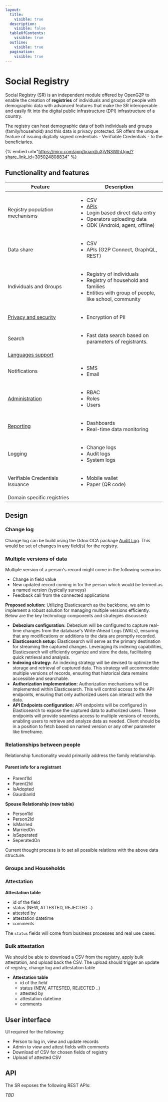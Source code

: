 ```yaml
---
layout:
  title:
    visible: true
  description:
    visible: false
  tableOfContents:
    visible: true
  outline:
    visible: true
  pagination:
    visible: true
---
```


# Social Registry

Social Registry (SR) is an independent module offered by OpenG2P to enable the creation of **registries** of individuals and groups of people with demographic data with advanced features that make the SR interoperable and easily fit into the digital public infrastructure (DPI) infrastructure of a country.&#x20;

The registry can host demographic data of both individuals and groups (family/household) and this data is privacy protected.  SR offers the unique feature of issuing digitally signed credentials - Verifiable Credentials - to the beneficiaries.

{% embed url="https://miro.com/app/board/uXjVN3lWhUg=/?share_link_id=305024808834" %}

## Functionality and features

<table><thead><tr><th width="268">Feature</th><th width="348">Description </th></tr></thead><tbody><tr><td>Registry population mechanisms  </td><td><ul><li>CSV</li><li><a href="functionality/api/">APIs</a></li><li>Login based direct data entry</li><li>Operators uploading data</li><li>ODK (Android, agent, offline)</li></ul></td></tr><tr><td>Data share</td><td><ul><li>CSV</li><li>APIs (G2P Connect, GraphQL, REST)</li></ul></td></tr><tr><td>Individuals and Groups</td><td><ul><li>Registry of individuals</li><li>Registry of household and families</li><li>Entities with group of people, like school, community</li></ul></td></tr><tr><td><a href="privacy-and-security.md">Privacy and security</a></td><td><ul><li>Encryption of PII</li></ul></td></tr><tr><td>Search</td><td><ul><li>Fast data search based on parameters of registrants.</li></ul></td></tr><tr><td><a href="functionality/languages-support.md">Languages support</a></td><td></td></tr><tr><td>Notifications</td><td><ul><li>SMS</li><li>Email</li></ul></td></tr><tr><td><a href="functionality/administration.md">Administration</a></td><td><ul><li>RBAC</li><li>Roles</li><li>Users</li></ul></td></tr><tr><td><a href="monitoring-and-reporting/">Reporting</a></td><td><ul><li>Dashboards</li><li>Real-time data monitoring</li></ul></td></tr><tr><td>Logging</td><td><ul><li>Change logs</li><li>Audit logs</li><li>System logs</li></ul></td></tr><tr><td>Verifiable Credentials Issuance</td><td><ul><li>Mobile wallet</li><li>Paper (QR code)</li></ul></td></tr><tr><td>Domain specific registries </td><td></td></tr></tbody></table>

## Design

### Change log

Change log can be build using the Odoo OCA package [Audit Log](https://github.com/OCA/server-tools/tree/16.0/auditlog). This would be set of changes in any field(s) for the registry.

### Multiple versions of data

Multiple version of a person's record might come in the following scenarios

* Change in field value
* New updated record coming in for the person which would be termed as a named version (typically surveys)
* Feedback call from the connected applications

**Proposed solution:** Utilizing Elasticsearch as the backbone, we aim to implement a robust solution for managing multiple versions efficiently. Below are the key technology components and strategies discussed:

* **Debezium configuration:** Debezium will be configured to capture real-time changes from the database's Write-Ahead Logs (WALs), ensuring that any modifications or additions to the data are promptly recorded.
* **Elasticsearch setup:** Elasticsearch will serve as the primary destination for streaming the captured changes. Leveraging its indexing capabilities, Elasticsearch will efficiently organize and store the data, facilitating quick retrieval and analysis.
* **Indexing strategy:** An indexing strategy will be devised to optimize the storage and retrieval of captured data. This strategy will accommodate multiple versions of records, ensuring that historical data remains accessible and searchable.
* **Authorization implementation:** Authorization mechanisms will be implemented within Elasticsearch. This will control access to the API endpoints, ensuring that only authorized users can interact with the data.&#x20;
* **API Endpoints configuration:** API endpoints will be configured in Elasticsearch to expose the captured data to authorized users. These endpoints will provide seamless access to multiple versions of records, enabling users to retrieve and analyze data as needed. Client should be in a position to fetch based on named version or any other parameter like timeframe.

### Relationships between people

Relationship functionality would primarily address the family relationship.

#### Parent info for a registrant

* Parent1Id
* Parent2Id
* IsAdopted
* GaurdianId

**Spouse Relationship (new table)**

* Person1Id
* Person2Id
* IsMarried
* MarriedOn
* IsSeperated
* SeperatedOn

Current thought process is to set all possible relations with the above data structure.

### Groups and Households

### Attestation

**Attestation table**

* id of the field
* status (NEW, ATTESTED, REJECTED ..)
* attested by
* attestation datetime
* comments

The `status` fields will come from business processes and real use cases.

### Bulk attestation

We should be able to download a CSV from the registry, apply bulk attestation, and upload back the CSV. The upload should trigger an update of registry, change log and attestation table

* **Attestation table**
  * id of the field
  * status (NEW, ATTESTED, REJECTED ..)
  * attested by
  * attestation datetime
  * comments

## User interface

UI required for the following:

* Person to log in, view and update records
* Admin to view and attest fields with comments
* Download of CSV for chosen fields of registry
* Upload of attested CSV

## API

The SR exposes the following REST APIs:

_TBD_
